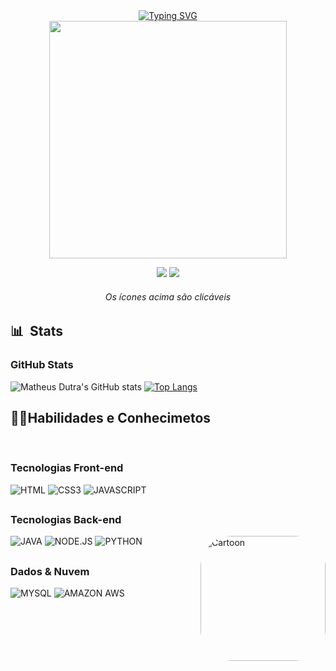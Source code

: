 <div align="center">
<a href="https://git.io/typing-svg"><img src="https://readme-typing-svg.demolab.com?font=Fira+Code&weight=500&size=40&pause=2000&color=FFFAFA&background=483D8B00&center=true&width=800&height=80&lines=Bem+Vindo+ao+meu+perfil!" alt="Typing SVG" /></a>
  
<div align="center">
   <img height="380em" src="https://media.tenor.com/3bTxZ4HdrysAAAAC/pixels-neon.gif"/>
</div>

<a href="https://linkedin.com/in/omatheus-dutra/"><img src="https://img.icons8.com/ios/40/4B0082/linkedin.png" target="_blank"></a>
<a href="https://instagram.com/omatheus.dutra"> <img src="https://img.icons8.com/ios/40/4B0082/instagram-new--v1.png" target_blank></a>
  <br>  
  <h6> Os ícones acima são clicáveis </h6> 
  
</div>

## 📊 &nbsp;Stats

<h3 align="left">GitHub Stats</h3>

![Matheus Dutra's GitHub stats](https://github-readme-stats-git-masterrstaa-rickstaa.vercel.app/api?username=omatheusdutra&hide_title=true&show_icons=true&include_all_commits=false&count_private=true&line_height=25&hide=issues&bg_color=020114&title_color=7520FF&text_color=FFF&border_radius=3&border_color=181832&icon_color=7520FF&theme=jolly)
[![Top Langs](https://github-readme-stats-git-masterrstaa-rickstaa.vercel.app/api/top-langs/?username=omatheusdutra&line_height=10&card_width=290&layout=compact&hide_title=false&count_private=true&langs_count=4&show_icons=true&title_color=7520FF&hide=html,css&bg_color=020114&text_color=8B8B8B&border_radius=3&border_color=181832)](https://github.com/elidianaandrade/github-readme-stats)

</div>

## 👨‍💻Habilidades e Conhecimetos
<div style="display: inline_block"><br>
  
  <h3> Tecnologias Front-end </h3>
  <img alt="HTML" src="https://img.shields.io/badge/HTML5-E34F26?style=for-the-badge&logo=html5&logoColor=white">
  <img alt="CSS3" src="https://img.shields.io/badge/CSS3-1572B6?style=for-the-badge&logo=css3&logoColor=white">
  <img alt="JAVASCRIPT" src="https://img.shields.io/badge/JavaScript-F7DF1E?style=for-the-badge&logo=javascript&logoColor=black">
 
 
  ##
  
  <h3> Tecnologias Back-end </h3>
  <img alt="JAVA" src="https://img.shields.io/badge/Java-ED8B00?style=for-the-badge&logo=java&logoColor=white">
  <img alt="NODE.JS" src="https://img.shields.io/badge/Node.js-43853D?style=for-the-badge&logo=node.js&logoColor=white">
  <img alt="PYTHON" src="https://img.shields.io/badge/Python-14354C?style=for-the-badge&logo=python&logoColor=white">
  
  
  <img align="right" alt="Cartoon" height="200" style="border-radius:50px;" src="https://user-images.githubusercontent.com/89203538/222477874-0acc3db4-e4cd-4988-956c-b9d30f956e69.jpg?transparent=1&palette=1&scale=2">
  
  ##
  
  <h3> Dados & Nuvem </h3>
  <img alt="MYSQL" src="https://img.shields.io/badge/MySQL-00000F?style=for-the-badge&logo=mysql&logoColor=white">
  <img alt="AMAZON AWS" src="https://img.shields.io/badge/Amazon_AWS-FF9900?style=for-the-badge&logo=amazonaws&logoColor=white">
  
  
</div>
